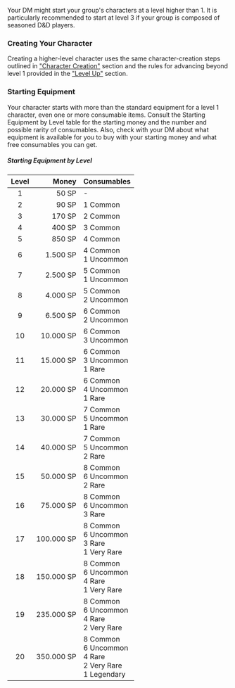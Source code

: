 

Your DM might start your group's characters at a level higher than 1. It is particularly recommended to start at level 3 if your group is composed of seasoned D&D players.

### Creating Your Character
Creating a higher-level character uses the same character-creation steps outlined in ["Character Creation"](https://lolindhir.github.io/PnP/rules/creation/character_creation) section and the rules for advancing beyond level 1 provided in the ["Level Up"](https://lolindhir.github.io/PnP/rules/creation/leveling) section.


### Starting Equipment
Your character starts with more than the standard equipment for a level 1 character, even one or more consumable items. Consult the Starting Equipment by Level table for the starting money and the number and possible rarity of consumables. Also, check with your DM about what equipment is available for you to buy with your starting money and what free consumables you can get.

##### Starting Equipment by Level
| Level |      Money | Consumables                                                    |
| :---: | ---------: | :------------------------------------------------------------- |
|   1   |      50 SP | -                                                              |
|   2   |      90 SP | 1 Common                                                       |
|   3   |     170 SP | 2 Common                                                       |
|   4   |     400 SP | 3 Common                                                       |
|   5   |     850 SP | 4 Common                                                       |
|   6   |   1.500 SP | 4 Common<br>1 Uncommon                                         |
|   7   |   2.500 SP | 5 Common<br>1 Uncommon                                         |
|   8   |   4.000 SP | 5 Common<br>2 Uncommon                                         |
|   9   |   6.500 SP | 6 Common<br>2 Uncommon                                         |
|  10   |  10.000 SP | 6 Common<br>3 Uncommon                                         |
|  11   |  15.000 SP | 6 Common<br>3 Uncommon<br>1 Rare                               |
|  12   |  20.000 SP | 6 Common<br>4 Uncommon<br>1 Rare                               |
|  13   |  30.000 SP | 7 Common<br>5 Uncommon<br>1 Rare                               |
|  14   |  40.000 SP | 7 Common<br>5 Uncommon<br>2 Rare                               |
|  15   |  50.000 SP | 8 Common<br>6 Uncommon<br>2 Rare                               |
|  16   |  75.000 SP | 8 Common<br>6 Uncommon<br>3 Rare                               |
|  17   | 100.000 SP | 8 Common<br>6 Uncommon<br>3 Rare<br>1 Very Rare                |
|  18   | 150.000 SP | 8 Common<br>6 Uncommon<br>4 Rare<br>1 Very Rare                |
|  19   | 235.000 SP | 8 Common<br>6 Uncommon<br>4 Rare<br>2 Very Rare                |
|  20   | 350.000 SP | 8 Common<br>6 Uncommon<br>4 Rare<br>2 Very Rare<br>1 Legendary |